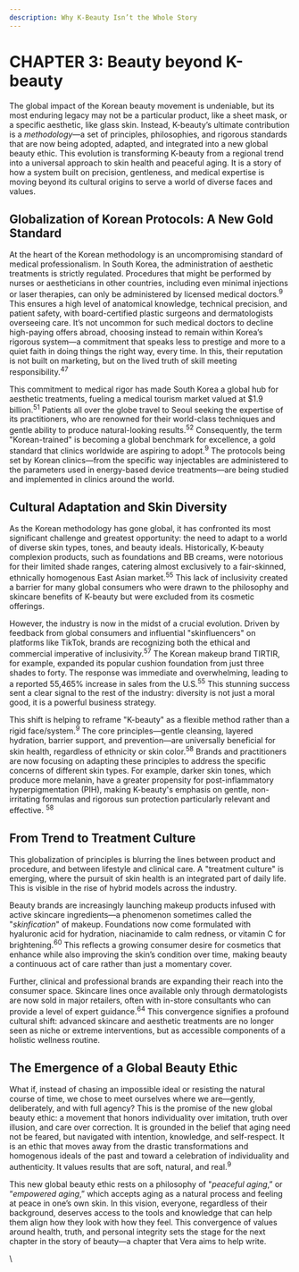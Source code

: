 ```yaml
---
description: Why K-Beauty Isn’t the Whole Story
---
```


# CHAPTER 3: Beauty beyond K-beauty

The global impact of the Korean beauty movement is undeniable, but its most enduring legacy may not be a particular product, like a sheet mask, or a specific aesthetic, like glass skin. Instead, K-beauty’s ultimate contribution is a _methodology_—a set of principles, philosophies, and rigorous standards that are now being adopted, adapted, and integrated into a new global beauty ethic. This evolution is transforming K-beauty from a regional trend into a universal approach to skin health and peaceful aging. It is a story of how a system built on precision, gentleness, and medical expertise is moving beyond its cultural origins to serve a world of diverse faces and values.

## **Globalization of Korean Protocols: A New Gold Standard**

At the heart of the Korean methodology is an uncompromising standard of medical professionalism. In South Korea, the administration of aesthetic treatments is strictly regulated. Procedures that might be performed by nurses or aestheticians in other countries, including even minimal injections or laser therapies, can only be administered by licensed medical doctors.<sup>9</sup> This ensures a high level of anatomical knowledge, technical precision, and patient safety, with board-certified plastic surgeons and dermatologists overseeing care. It’s not uncommon for such medical doctors to decline high-paying offers abroad, choosing instead to remain within Korea’s rigorous system—a commitment that speaks less to prestige and more to a quiet faith in doing things the right way, every time. In this, their reputation is not built on marketing, but on the lived truth of skill meeting responsibility.<sup>47</sup>

This commitment to medical rigor has made South Korea a global hub for aesthetic treatments, fueling a medical tourism market valued at $1.9 billion.<sup>51</sup> Patients all over the globe travel to Seoul seeking the expertise of its practitioners, who are renowned for their world-class techniques and gentle ability to produce natural-looking results.<sup>52</sup> Consequently, the term "Korean-trained" is becoming a global benchmark for excellence, a gold standard that clinics worldwide are aspiring to adopt.<sup>9</sup> The protocols being set by Korean clinics—from the specific way injectables are administered to the parameters used in energy-based device treatments—are being studied and implemented in clinics around the world.&#x20;

## **Cultural Adaptation and Skin Diversity**

As the Korean methodology has gone global, it has confronted its most significant challenge and greatest opportunity: the need to adapt to a world of diverse skin types, tones, and beauty ideals. Historically, K-beauty complexion products, such as foundations and BB creams, were notorious for their limited shade ranges, catering almost exclusively to a fair-skinned, ethnically homogenous East Asian market.<sup>55</sup> This lack of inclusivity created a barrier for many global consumers who were drawn to the philosophy and skincare benefits of K-beauty but were excluded from its cosmetic offerings.

However, the industry is now in the midst of a crucial evolution. Driven by feedback from global consumers and influential "skinfluencers" on platforms like TikTok, brands are recognizing both the ethical and commercial imperative of inclusivity.<sup>57</sup> The Korean makeup brand TIRTIR, for example, expanded its popular cushion foundation from just three shades to forty. The response was immediate and overwhelming, leading to a reported 55,465% increase in sales from the U.S.<sup>55</sup> This stunning success sent a clear signal to the rest of the industry: diversity is not just a moral good, it is a powerful business strategy.

This shift is helping to reframe "K-beauty" as a flexible method rather than a rigid face/system.<sup>9</sup> The core principles—gentle cleansing, layered hydration, barrier support, and prevention—are universally beneficial for skin health, regardless of ethnicity or skin color.<sup>58</sup> Brands and practitioners are now focusing on adapting these principles to address the specific concerns of different skin types. For example, darker skin tones, which produce more melanin, have a greater propensity for post-inflammatory hyperpigmentation (PIH), making K-beauty's emphasis on gentle, non-irritating formulas and rigorous sun protection particularly relevant and effective. <sup>58</sup>

## **From Trend to Treatment Culture**

This globalization of principles is blurring the lines between product and procedure, and between lifestyle and clinical care. A "treatment culture" is emerging, where the pursuit of skin health is an integrated part of daily life. This is visible in the rise of hybrid models across the industry.

Beauty brands are increasingly launching makeup products infused with active skincare ingredients—a phenomenon sometimes called the "_skinfication_" of makeup. Foundations now come formulated with hyaluronic acid for hydration, niacinamide to calm redness, or vitamin C for brightening.<sup>60</sup> This reflects a growing consumer desire for cosmetics that enhance while also improving the skin’s condition over time, making beauty a continuous act of care rather than just a momentary cover.

Further, clinical and professional brands are expanding their reach into the consumer space. Skincare lines once available only through dermatologists are now sold in major retailers, often with in-store consultants who can provide a level of expert guidance.<sup>64</sup> This convergence signifies a profound cultural shift: advanced skincare and aesthetic treatments are no longer seen as niche or extreme interventions, but as accessible components of a holistic wellness routine.

## **The Emergence of a Global Beauty Ethic**

What if, instead of chasing an impossible ideal or resisting the natural course of time, we chose to meet ourselves where we are—gently, deliberately, and with full agency? This is the promise of the new global beauty ethic: a movement that honors individuality over imitation, truth over illusion, and care over correction. It is grounded in the belief that aging need not be feared, but navigated with intention, knowledge, and self-respect. It is an ethic that moves away from the drastic transformations and homogenous ideals of the past and toward a celebration of individuality and authenticity. It values results that are soft, natural, and real.<sup>9</sup>

This new global beauty ethic rests on a philosophy of "_peaceful aging_,” or “_empowered aging_,”  which accepts aging as a natural process and feeling at peace in one’s own skin.  In this vision, everyone, regardless of their background, deserves access to the tools and knowledge that can help them align how they look with how they feel. This convergence of values around health, truth, and personal integrity sets the stage for the next chapter in the story of beauty—a chapter that Vera aims to help write.

\
